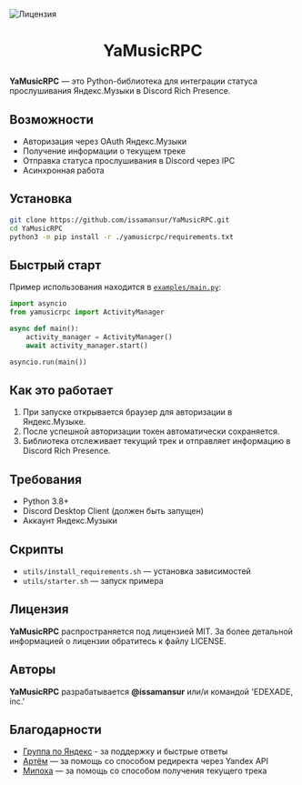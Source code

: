 ![Лицензия](https://img.shields.io/badge/Лицензия-MIT-blue)

# <p align="center"> YaMusicRPC </p>

**YaMusicRPC** — это Python-библиотека для интеграции статуса прослушивания Яндекс.Музыки в Discord Rich Presence.

## Возможности

- Авторизация через OAuth Яндекс.Музыки
- Получение информации о текущем треке
- Отправка статуса прослушивания в Discord через IPC
- Асинхронная работа

## Установка

```sh
git clone https://github.com/issamansur/YaMusicRPC.git
cd YaMusicRPC
python3 -m pip install -r ./yamusicrpc/requirements.txt
```

## Быстрый старт

Пример использования находится в [`examples/main.py`](examples/main.py):

```py
import asyncio
from yamusicrpc import ActivityManager

async def main():
    activity_manager = ActivityManager()
    await activity_manager.start()

asyncio.run(main())
```

## Как это работает

1. При запуске открывается браузер для авторизации в Яндекс.Музыке.
2. После успешной авторизации токен автоматически сохраняется.
3. Библиотека отслеживает текущий трек и отправляет информацию в Discord Rich Presence.

## Требования

- Python 3.8+
- Discord Desktop Client (должен быть запущен)
- Аккаунт Яндекс.Музыки

## Скрипты

- `utils/install_requirements.sh` — установка зависимостей
- `utils/starter.sh` — запуск примера

## Лицензия

**YaMusicRPC** распространяется под лицензией MIT. За более детальной информацией о лицензии обратитесь к файлу LICENSE.

## Авторы

**YaMusicRPC** разрабатывается **@issamansur** или/и командой 'EDEXADE, inc.'

## Благодарности

- [Группа по Яндекс](https://t.me/yandex_music_api) - за поддержку и быстрые ответы
- [Артём](https://artembay.ru) — за помощь со способом редиректа через Yandex API
- [Мипоха](https://mipoh.ru) — за помощь со способом получения текущего трека